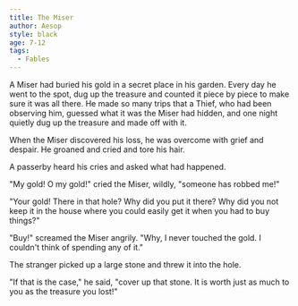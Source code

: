 ```yaml
---
title: The Miser
author: Aesop
style: black
age: 7-12
tags:
  - Fables
---
```


A Miser had buried his gold in a secret place in his garden. Every day he went to the spot, dug up the treasure and counted it piece by piece to make sure it was all there. He made so many trips that a Thief, who had been observing him, guessed what it was the Miser had hidden, and one night quietly dug up the treasure and made off with it.

When the Miser discovered his loss, he was overcome with grief and despair. He groaned and cried and tore his hair.

A passerby heard his cries and asked what had happened.

"My gold! O my gold!" cried the Miser, wildly, "someone has robbed me!"

"Your gold! There in that hole? Why did you put it there? Why did you not keep it in the house where you could easily get it when you had to buy things?"

"Buy!" screamed the Miser angrily. "Why, I never touched the gold. I couldn't think of spending any of it."

The stranger picked up a large stone and threw it into the hole.

"If that is the case," he said, "cover up that stone. It is worth just as much to you as the treasure you lost!"

